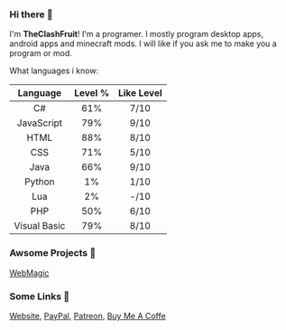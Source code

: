 ### Hi there 👋

I'm **TheClashFruit**! I'm a programer. I mostly program desktop apps, android apps and minecraft mods. I will like if you ask me to make you a program or mod.

What languages i know:

|   Language   | Level % | Like Level |
|:------------:|:-------:|:----------:|
|      C#      |   61%   |    7/10    |
|  JavaScript  |   79%   |    9/10    |
|     HTML     |   88%   |    8/10    |
|      CSS     |   71%   |    5/10    |
|     Java     |   66%   |    9/10    |
|    Python    |    1%   |    1/10    |
|      Lua     |    2%   |    -/10    |
|      PHP     |   50%   |    6/10    |
| Visual Basic |   79%   |    8/10    |

### Awsome Projects 🎨

[WebMagic](https://github.com/TheClashFruit/WebMagic)

### Some Links 🎈

[Website](https://www.theclashfruit.xyz), [PayPal](https://paypal.me/TheClashFruit), [Patreon](https://patreon.com/TheClashFruit), [Buy Me A Coffe](https://www.buymeacoffee.com/TheClashFruit)
